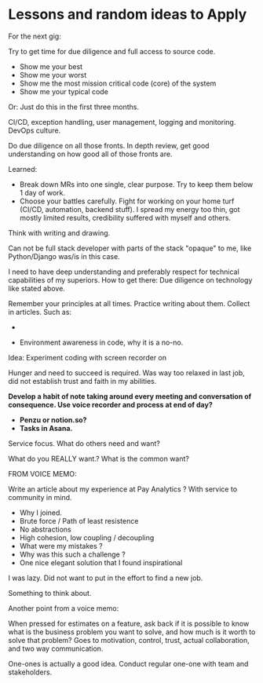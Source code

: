 # Lessons and random ideas to Apply

For the next gig:

Try to get time for due diligence and full access to source code.

- Show me your best
- Show me your worst
- Show me the most mission critical code (core) of the system
- Show me your typical code

Or: Just do this in the first three months.

CI/CD, exception handling, user management, logging and monitoring. DevOps culture.

Do due diligence on all those fronts. In depth review, get good understanding on how good all of those fronts are.

Learned:

- Break down MRs into one single, clear purpose. Try to keep them below 1 day of work.
- Choose your battles carefully. Fight for working on your home turf (CI/CD, automation, backend stuff). I spread my energy too thin, got mostly limited results, credibility suffered with myself and others.

Think with writing and drawing.

Can not be full stack developer with parts of the stack "opaque" to me, like Python/Django was/is in this case.

I need to have deep understanding and preferably respect for technical capabilities of my superiors. How to get there: Due diligence on technology like stated above.

Remember your principles at all times. Practice writing about them. Collect in articles. Such as:

- ~~~~How to use globals
- Environment awareness in code, why it is a no-no.

Idea: Experiment coding with screen recorder on

Hunger and need to succeed is required. Was way too relaxed in last job, did not establish trust and faith in my abilities.

**Develop a habit of note taking around every meeting and conversation of consequence. Use voice recorder and process at end of day?** 

- **Penzu or notion.so?**
- **Tasks in Asana.**

Service focus. What do others need and want?

What do you REALLY want.? What is the common want?

FROM VOICE MEMO:

Write an article about my experience at Pay Analytics ? With service to community in mind.

- Why I joined.
- Brute force / Path of least resistence
- No abstractions
- High cohesion, low coupling / decoupling
- What were my mistakes ?
- Why was this such a challenge ?
- One nice elegant solution that I found inspirational

I was lazy. Did not want to put in the effort to find a new job.

Something to think about.

Another point from a voice memo:

When pressed for estimates on a feature, ask back if it is possible to know what is the business problem you want to solve, and how much is it worth to solve that problem? Goes to motivation, control, trust, actual collaboration, and two way communication.

One-ones is actually a good idea. Conduct regular one-one with team and stakeholders.